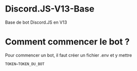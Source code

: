 # Discord.JS-V13-Base
Base de bot Discord.JS en V13

# Comment commencer le bot ?
Pour commencer un bot, il faut créer un fichier .env et y mettre
```js
TOKEN=TOKEN_DU_BOT
```